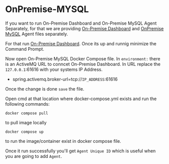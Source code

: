 # OnPremise-MYSQL

If you want to run On-Premise Dashboard and On-Premise MySQL Agent Separately, for that we are providing [On-Premise Dashboard](https://github.com/devatengit/Devaten-OnPremise-Dashboard) and [OnPremise MySQL](https://github.com/devatengit/OnPremise-MYSQL) Agent files separately.

For that run [On-Premise Dashboard](https://github.com/devatengit/Devaten-OnPremise-Dashboard). Once its up and runnig minimize the Command Prompt. 

Now open On-Premise MySQL Docker Compose file. In ```environment:``` there is an ActiveMQ URL to conncet On-Premise Dashboard. In URL replace the ```127.0.0.1```:61616 with your systems IP Address. 

- spring.activemq.broker-url=tcp://```IP_ADDRESS```:61616

Once the change is done ```save``` the file. 

Open cmd at that location where docker-compose.yml exists and run the following commands:
```
docker compose pull
```
to pull image locally
```
docker compose up
```
to run the image/container exist in docker compose file.

Once it run successfully you'll get ``` Agent Unique ID ``` which is useful when you are going to add ```Agent```.

